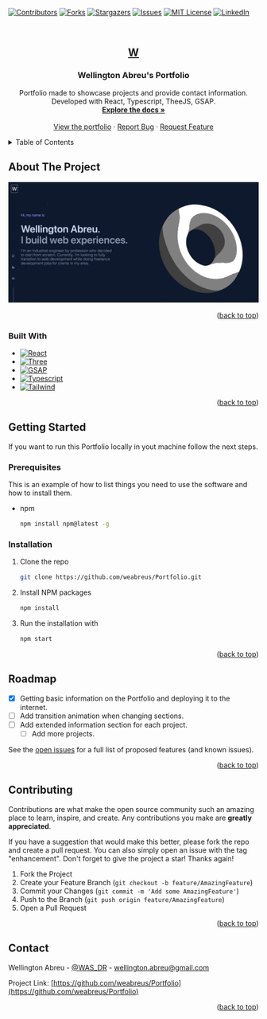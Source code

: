 <div id="top"></div>

[![Contributors][contributors-shield]][contributors-url]
[![Forks][forks-shield]][forks-url]
[![Stargazers][stars-shield]][stars-url]
[![Issues][issues-shield]][issues-url]
[![MIT License][license-shield]][license-url]
[![LinkedIn][linkedin-shield]][linkedin-url]

<!-- PROJECT LOGO -->
<br />
<div align="center">
  <a href="https://github.com/weabreus/Portfolio">
    <h2 class="logo">W</h2>
  </a>

<h3 align="center">Wellington Abreu's Portfolio</h3>

  <p align="center">
    Portfolio made to showcase projects and provide contact information. Developed with React, Typescript, TheeJS, GSAP.
    <br />
    <a href="https://github.com/weabreus/Portfolio"><strong>Explore the docs »</strong></a>
    <br />
    <br />
    <a href="https://www.wellingtonabreu.com">View the portfolio</a>
    ·
    <a href="https://github.com/weabreus/Portfolio/issues">Report Bug</a>
    ·
    <a href="https://github.com/weabreus/Portfolio/issues">Request Feature</a>
  </p>
</div>

<!-- TABLE OF CONTENTS -->
<details>
  <summary>Table of Contents</summary>
  <ol>
    <li>
      <a href="#about-the-project">About The Portfolio</a>
      <ul>
        <li><a href="#built-with">Built With</a></li>
      </ul>
    </li>
    <li>
      <a href="#getting-started">Getting Started</a>
      <ul>
        <li><a href="#prerequisites">Prerequisites</a></li>
        <li><a href="#installation">Installation</a></li>
      </ul>
    </li>
    <li><a href="#roadmap">Roadmap</a></li>
    <li><a href="#contributing">Contributing</a></li>
    <li><a href="#contact">Contact</a></li>
  </ol>
</details>

<!-- ABOUT THE PROJECT -->

## About The Project

[![Product Name Screen Shot][product-screenshot]](https://www.wellingtonabreu.com)

<p align="right">(<a href="#top">back to top</a>)</p>

### Built With

- [![React][react.js]][react-url]
- [![Three][three.js]][three-url]
- [![GSAP][gsap]][gsap-url]
- [![Typescript][typescript]][typescript-url]
- [![Tailwind][tailwind]][tailwind-url]

<p align="right">(<a href="#top">back to top</a>)</p>

<!-- GETTING STARTED -->

## Getting Started

If you want to run this Portfolio locally in yout machine follow the next steps.

### Prerequisites

This is an example of how to list things you need to use the software and how to install them.

- npm
  ```sh
  npm install npm@latest -g
  ```

### Installation

1. Clone the repo
   ```sh
   git clone https://github.com/weabreus/Portfolio.git
   ```
2. Install NPM packages
   ```sh
   npm install
   ```
3. Run the installation with
   ```sh
   npm start
   ```

<p align="right">(<a href="#top">back to top</a>)</p>

<!-- ROADMAP -->

## Roadmap

- [x] Getting basic information on the Portfolio and deploying it to the internet.
- [ ] Add transition animation when changing sections.
- [ ] Add extended information section for each project.
  - [ ] Add more projects.

See the [open issues](https://github.com/weabreus/Portfolio/issues) for a full list of proposed features (and known issues).

<p align="right">(<a href="#top">back to top</a>)</p>

<!-- CONTRIBUTING -->

## Contributing

Contributions are what make the open source community such an amazing place to learn, inspire, and create. Any contributions you make are **greatly appreciated**.

If you have a suggestion that would make this better, please fork the repo and create a pull request. You can also simply open an issue with the tag "enhancement".
Don't forget to give the project a star! Thanks again!

1. Fork the Project
2. Create your Feature Branch (`git checkout -b feature/AmazingFeature`)
3. Commit your Changes (`git commit -m 'Add some AmazingFeature'`)
4. Push to the Branch (`git push origin feature/AmazingFeature`)
5. Open a Pull Request

<p align="right">(<a href="#top">back to top</a>)</p>

<!-- CONTACT -->

## Contact

Wellington Abreu - [@WAS_DR](https://twitter.com/WAS_DR) - wellington.abreu@gmail.com

Project Link: [https://github.com/weabreus/Portfolio](https://github.com/weabreus/Portfolio)

<p align="right">(<a href="#top">back to top</a>)</p>

<!-- MARKDOWN LINKS & IMAGES -->

[contributors-shield]: https://img.shields.io/github/contributors/weabreus/Portfolio.svg?style=for-the-badge
[contributors-url]: https://github.com/weabreus/Portfolio/graphs/contributors
[forks-shield]: https://img.shields.io/github/forks/weabreus/Portfolio.svg?style=for-the-badge
[forks-url]: https://github.com/weabreus/Portfolio/network/members
[stars-shield]: https://img.shields.io/github/stars/weabreus/Portfolio.svg?style=for-the-badge
[stars-url]: https://github.com/weabreus/Portfolio/stargazers
[issues-shield]: https://img.shields.io/github/issues/weabreus/Portfolio.svg?style=for-the-badge
[issues-url]: https://github.com/weabreus/Portfolio/issues
[license-shield]: https://img.shields.io/github/license/weabreus/Portfolio.svg?style=for-the-badge
[license-url]: https://github.com/weabreus/Portfolio/blob/master/LICENSE.txt
[linkedin-shield]: https://img.shields.io/badge/-LinkedIn-black.svg?style=for-the-badge&logo=linkedin&colorB=555
[linkedin-url]: https://linkedin.com/in/wellingtonabreu
[product-screenshot]: images/screenshot.png
[react.js]: https://img.shields.io/badge/React-20232A?style=for-the-badge&logo=react&logoColor=61DAFB
[react-url]: https://reactjs.org/
[three.js]: https://img.shields.io/badge/Three-20232A?style=for-the-badge&logo=threedotjs&logoColor=61DAFB
[three-url]: https://threejs.org/
[typescript]: https://img.shields.io/badge/Typescript-20232A?style=for-the-badge&logo=typescript&logoColor=61DAFB
[typescript-url]: https://www.typescriptlang.org/
[tailwind]: https://img.shields.io/badge/Tailwind-20232A?style=for-the-badge&logo=tailwindcss&logoColor=61DAFB
[tailwind-url]: https://tailwindcss.com/
[gsap]: https://img.shields.io/badge/GSAP-20232A?style=for-the-badge&logo=greensock&logoColor=61DAFB
[gsap-url]: https://greensock.com/gsap/
